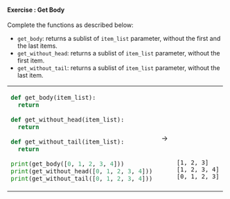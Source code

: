 #### Exercise : Get Body

Complete the functions as described below:
* `get_body`: returns a sublist of `item_list` parameter, without the first and the last items.
* `get_without_head`: returns a sublist of `item_list` parameter, without the first item.
* `get_without_tail`: returns a sublist of `item_list` parameter, without the last item.

<table>
<tr>
  <td>

```python
def get_body(item_list):
  return
  
def get_without_head(item_list):
  return
  
def get_without_tail(item_list):
  return
  
print(get_body([0, 1, 2, 3, 4]))
print(get_without_head([0, 1, 2, 3, 4]))
print(get_without_tail([0, 1, 2, 3, 4]))
```
  </td>
  <td>&nbsp;→&nbsp;</td>
  <td>
  
```









[1, 2, 3]
[1, 2, 3, 4]
[0, 1, 2, 3]

```
  </td>
</tr>
</table>